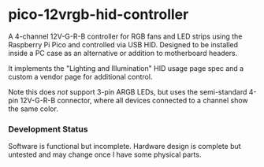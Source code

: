 # pico-12vrgb-hid-controller

A 4-channel 12V-G-R-B controller for RGB fans and LED strips using the
Raspberry Pi Pico and controlled via USB HID. Designed to be installed inside a
PC case as an alternative or addition to motherboard headers.

It implements the "Lighting and Illumination" HID usage page spec and a custom
a vendor page for additional control.

Note this does *not* support 3-pin ARGB LEDs, but uses the semi-standard 4-pin
12V-G-R-B connector, where all devices connected to a channel show the same
color.

### Development Status

Software is functional but incomplete. Hardware design is complete but untested
and may change once I have some physical parts.
